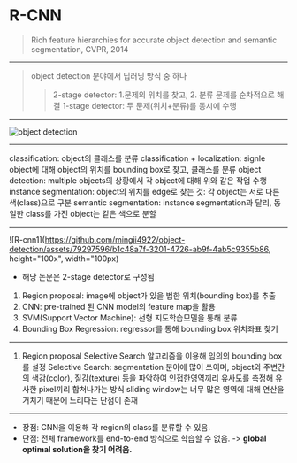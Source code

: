 # R-CNN
> Rich feature hierarchies for accurate object detection and semantic segmentation, CVPR, 2014
---
> object detection 분야에서 딥러닝 방식 중 하나
>> 2-stage detector: 1.문제의 위치를 찾고, 2. 분류 문제를 순차적으로 해결
>> 1-stage detector: 두 문제(위치+분류)를 동시에 수행
---
![object detection](https://github.com/mingii4922/object-detection/assets/79297596/9fdca7c8-5674-40b4-8a3c-e519cd22617e)

---
classification: object의 클래스를 분류
classification + localization: signle object에 대해 object의 위치를 bounding box로 찾고, 클래스를 분류
object detection: multiple objects의 상황에서 각 object에 대해 위와 같은 작업 수행
instance segmentation: object의 위치를 edge로 찾는 것: 각 object는 서로 다른 색(class)으로 구분
semantic segmentation: instance segmentation과 달리, 동일한 class를 가진 object는 같은 색으로 분할

---
![R-cnn1](https://github.com/mingii4922/object-detection/assets/79297596/b1c48a7f-3201-4726-ab9f-4ab5c9355b86, height="100x", width="100px)

+ 해당 논문은 2-stage detector로 구성됨
  
1. Region proposal: image에 object가 있을 법한 위치(bounding box)를 추출
2. CNN: pre-trained 된 CNN model의 feature map을 활용
3. SVM(Support Vector Machine): 선형 지도학습모델을 통해 분류
4. Bounding Box Regression: regressor를 통해 bounding box 위치좌표 찾기

---
1. Region proposal
  Selective Search 알고리즘을 이용해 임의의 bounding box를 설정
  Selective Search: segmentation 분야에 많이 쓰이며, object와 주변간의 색감(color), 질감(texture) 등을 파악하여 인접한영역끼리 유사도를 측정해 유사한 pixel끼리 합쳐나가는 방식
  sliding window는 너무 많은 영역에 대해 연산을 거치기 때문에 느리다는 단점이 존재

----
+ 장점: CNN을 이용해 각 region의 class를 분류할 수 있음.
+ 단점: 전체 framework를 end-to-end 방식으로 학습할 수 없음. -> **global optimal solution을 찾기 어려움.**
